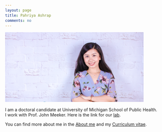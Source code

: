 ```yaml
---
layout: page
title: Pahriya Ashrap
comments: no
---
```


<img align="central" src="/media/image/homepage.png" height="90%" width="90%">

I am a doctoral candidate at University of Michigan School of Public Health. I work with Prof. John Meeker. Here is the link for our [lab](https://sites.google.com/a/umich.edu/meekerlab/home).



You can find more about me in the [About me](/aboutme) and my [Curriculum vitae](/media/pdf/Pahriya_Ashrap_CV.pdf).



<!-- > This site was created with [Jekyll](https://github.com/mojombo/jekyll) and the template was derived from the site [setImpl](http://lhzhang.com/) by Linghua Zhang; the homepage was based on the design of [Tao Zhang](http://ztpala.com/) (thanks a lot, guys!). You may need a decent web browser to view this site (such as Firefox or Chrome), otherwise the layout can be a mess and the fonts can look ugly. You can navigate to the last post by the left-arrow key (`<-`) or next post by right-arrow (`->`), or equivalently keys `J` and `K`.-->

<!--This page seems just redundant and useless. Maybe you don't want this,
pashrap.-->




